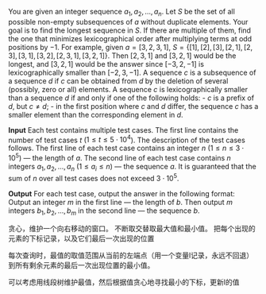 You are given an integer sequence $a_1, a_2, \ldots, a_n$. Let $S$ be the set of all possible non-empty subsequences of $a$ without duplicate elements. Your goal is to find the longest sequence in $S$. If there are multiple of them, find the one that minimizes lexicographical order after multiplying terms at odd positions by $-1$. For example, given $a = [3, 2, 3, 1]$, $S = \{[1], [2], [3], [2, 1], [2, 3], [3, 1], [3, 2], [2, 3, 1], [3, 2, 1]\}$. Then $[2, 3, 1]$ and $[3, 2, 1]$ would be the longest, and $[3, 2, 1]$ would be the answer since $[-3, 2, -1]$ is lexicographically smaller than $[-2, 3, -1]$. A sequence $c$ is a subsequence of a sequence $d$ if $c$ can be obtained from $d$ by the deletion of several (possibly, zero or all) elements. A sequence $c$ is lexicographically smaller than a sequence $d$ if and only if one of the following holds: - $c$ is a prefix of $d$, but $c \ne d$; - in the first position where $c$ and $d$ differ, the sequence $c$ has a smaller element than the corresponding element in $d$.

**Input** Each test contains multiple test cases. The first line contains the number of test cases $t$ ($1 \le t \le 5 \cdot 10^4$). The description of the test cases follows. The first line of each test case contains an integer $n$ ($1 \le n \le 3 \cdot 10^5$) — the length of $a$. The second line of each test case contains $n$ integers $a_1, a_2, \ldots, a_n$ ($1 \le a_i \le n$) — the sequence $a$. It is guaranteed that the sum of $n$ over all test cases does not exceed $3 \cdot 10^5$.

**Output** For each test case, output the answer in the following format: Output an integer $m$ in the first line — the length of $b$. Then output $m$ integers $b_1, b_2, \ldots, b_m$ in the second line — the sequence $b$.

贪心，维护一个向右移动的窗口。
不断取交替取最大值和最小值。
把每个出现的元素的下标记录，以及它们最后一次出现的位置

每次查询时，最值的取值范围从当前的左端点（用一个变量l记录，永远不回退）
到所有剩余元素的最后一次出现位置的最小值。

可以考虑用线段树维护最值，然后根据值贪心地寻找最小的下标，更新l的值
